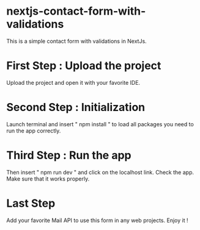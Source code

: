 # nextjs-contact-form-with-validations
This is a simple contact form with validations in NextJs.

# First Step : Upload the project
Upload the project and open it with your favorite IDE.

# Second Step : Initialization
Launch terminal and insert " npm install " to load all packages you need to run the app correctly.

# Third Step : Run the app
Then insert " npm run dev " and click on the localhost link. Check the app. Make sure that it works properly.

# Last Step 
Add your favorite Mail API to use this form in any web projects. Enjoy it !
